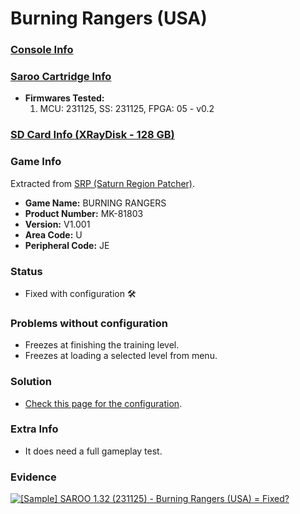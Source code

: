 # Burning Rangers (USA)

### [Console Info](../../../../../Info/Consoles/VA13/README.md)

### [Saroo Cartridge Info](../../../../../Info/Cartridges/RetroGameParadiseStore/1.32F/README.md)

- <b>Firmwares Tested:</b>
  1. MCU: 231125, SS: 231125, FPGA: 05 - v0.2

### [SD Card Info (XRayDisk - 128 GB)](../../../../../Info/SdCards/XRayDisk/128GB/fat32/README.md)

### Game Info

Extracted from [SRP (Saturn Region Patcher)](https://segaxtreme.net/resources/saturn-region-patcher.81/download).

- <b>Game Name:</b> BURNING RANGERS
- <b>Product Number:</b> MK-81803
- <b>Version:</b> V1.001
- <b>Area Code:</b> U
- <b>Peripheral Code:</b> JE

### Status

- Fixed with configuration :hammer_and_wrench:

### Problems without configuration

- Freezes at finishing the training level.
- Freezes at loading a selected level from menu.

### Solution

- [Check this page for the configuration](https://github.com/williamdsw/saroo-configuration-list/blob/master/Regions/Retails/USA/MK-81803/README.md).

### Extra Info

- It does need a full gameplay test.

### Evidence

[![[Sample] SAROO 1.32 (231125) - Burning Rangers (USA) = Fixed?](https://img.youtube.com/vi/niGOHJC6QAs/0.jpg)](https://www.youtube.com/watch?v=niGOHJC6QAs)
